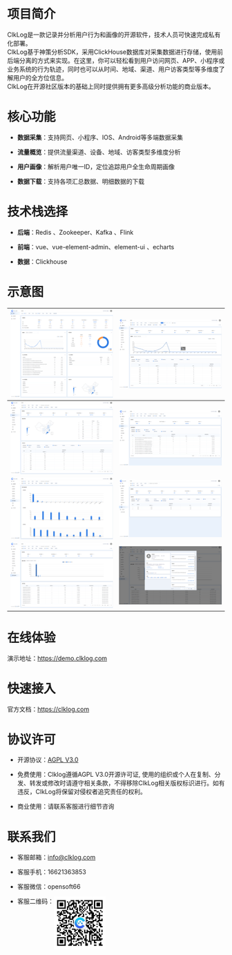# 项目简介

ClkLog是一款记录并分析用户行为和画像的开源软件，技术人员可快速完成私有化部署。<br>
ClkLog基于神策分析SDK，采用ClickHouse数据库对采集数据进行存储，使用前后端分离的方式来实现。在这里，你可以轻松看到用户访问网页、APP、小程序或业务系统的行为轨迹，同时也可以从时间、地域、渠道、用户访客类型等多维度了解用户的全方位信息。<br>
ClkLog在开源社区版本的基础上同时提供拥有更多高级分析功能的商业版本。

# 核心功能

- **数据采集**：支持网页、小程序、IOS、Android等多端数据采集

- **流量概览**：提供流量渠道、设备、地域、访客类型多维度分析

- **用户画像**：解析用户唯一ID，定位追踪用户全生命周期画像

- **数据下载**：支持各项汇总数据、明细数据的下载

# 技术栈选择

- **后端**：Redis 、Zookeeper、Kafka 、Flink

- **前端**：vue、vue-element-admin、element-ui 、echarts

- **数据**：Clickhouse

# 示意图

| ![](assets/imgs/1.png) | ![](assets/imgs/2.png) |
| ---------------------- | ---------------------- |
| ![](assets/imgs/3.png) | ![](assets/imgs/4.png) |
| ![](assets/imgs/5.png) | ![](assets/imgs/6.png) |
| ![](assets/imgs/7.png) | ![](assets/imgs/8.png) |

# 在线体验

演示地址：<a href="https://demo.clklog.com" target="_blank">https://demo.clklog.com</a>

# 快速接入

官方文档：<a href="https://clklog.com">https://clklog.com</a>

<!-- # 开源社区

问题反馈：[https://github.com/clklog/clklog/issues](https://github.com/clklog/clklog/issues)

参与讨论：[https://github.com/orgs/clklog/discussions](https://github.com/orgs/clklog/discussions) -->

# 协议许可

- 开源协议：[AGPL V3.0](https://www.gnu.org/licenses/agpl-3.0.en.html)

- 免费使用：Clklog遵循AGPL V3.0开源许可证, 使用的组织或个人在复制、分发、转发或修改时请遵守相关条款，不得移除ClkLog相关版权标识进行。如有违反，ClkLog将保留对侵权者追究责任的权利。

- 商业使用：请联系客服进行细节咨询

# 联系我们

- 客服邮箱：<info@clklog.com>

- 客服手机：16621363853

- 客服微信：opensoft66

- 客服二维码：<img title="" src="assets/imgs/contactqrcode.jpg" alt="" data-align="center" width="120" style="vertical-align:top">
